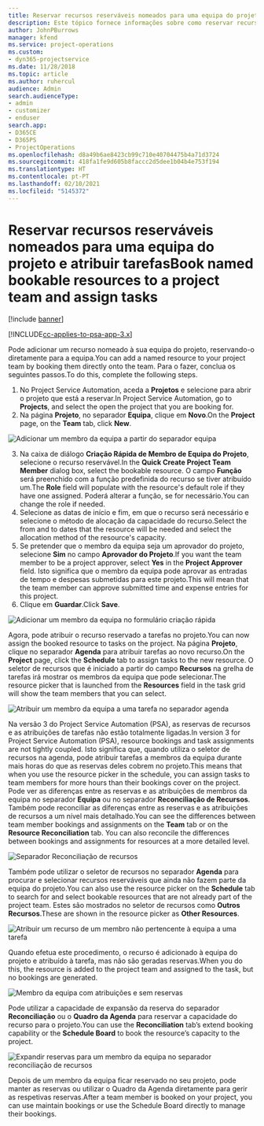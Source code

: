 ```yaml
---
title: Reservar recursos reserváveis nomeados para uma equipa do projeto e atribuir tarefas
description: Este tópico fornece informações sobre como reservar recursos nomeados para as equipas do projeto e atribui-los a tarefas.
author: JohnPBurrows
manager: kfend
ms.service: project-operations
ms.custom:
- dyn365-projectservice
ms.date: 11/28/2018
ms.topic: article
ms.author: ruhercul
audience: Admin
search.audienceType:
- admin
- customizer
- enduser
search.app:
- D365CE
- D365PS
- ProjectOperations
ms.openlocfilehash: d8a49b6ae8423cb99c710e40704475b4a71d3724
ms.sourcegitcommit: 418fa1fe9d605b8faccc2d5dee1b04b4e753f194
ms.translationtype: HT
ms.contentlocale: pt-PT
ms.lasthandoff: 02/10/2021
ms.locfileid: "5145372"
---
```

# <a name="book-named-bookable-resources-to-a-project-team-and-assign-tasks"></a><span data-ttu-id="a09a7-103">Reservar recursos reserváveis nomeados para uma equipa do projeto e atribuir tarefas</span><span class="sxs-lookup"><span data-stu-id="a09a7-103">Book named bookable resources to a project team and assign tasks</span></span> 

[!include [banner](../includes/psa-now-project-operations.md)]

[!INCLUDE[cc-applies-to-psa-app-3.x](../includes/cc-applies-to-psa-app-3x.md)]

<span data-ttu-id="a09a7-104">Pode adicionar um recurso nomeado à sua equipa do projeto, reservando-o diretamente para a equipa.</span><span class="sxs-lookup"><span data-stu-id="a09a7-104">You can  add a named resource to your project team by booking them directly onto the team.</span></span> <span data-ttu-id="a09a7-105">Para o fazer, conclua os seguintes passos.</span><span class="sxs-lookup"><span data-stu-id="a09a7-105">To do this, complete the following steps.</span></span>

1. <span data-ttu-id="a09a7-106">No Project Service Automation, aceda a **Projetos** e selecione para abrir o projeto que está a reservar.</span><span class="sxs-lookup"><span data-stu-id="a09a7-106">In  Project Service Automation, go to **Projects**, and select the open the project that you are booking for.</span></span>
2. <span data-ttu-id="a09a7-107">Na página **Projeto**, no separador **Equipa**, clique em **Novo**.</span><span class="sxs-lookup"><span data-stu-id="a09a7-107">On the **Project** page, on the **Team** tab, click **New**.</span></span> 

![Adicionar um membro da equipa a partir do separador equipa](media/RM-how-to-1.png)

3. <span data-ttu-id="a09a7-109">Na caixa de diálogo **Criação Rápida de Membro de Equipa do Projeto**, selecione o recurso reservável.</span><span class="sxs-lookup"><span data-stu-id="a09a7-109">In the **Quick Create Project Team Member** dialog box, select the bookable resource.</span></span> <span data-ttu-id="a09a7-110">O campo **Função** será preenchido com a função predefinida do recurso se tiver atribuído um.</span><span class="sxs-lookup"><span data-stu-id="a09a7-110">The **Role** field will populate with the resource's default role if they have one assigned.</span></span> <span data-ttu-id="a09a7-111">Poderá alterar a função, se for necessário.</span><span class="sxs-lookup"><span data-stu-id="a09a7-111">You can change the role if needed.</span></span> 
4. <span data-ttu-id="a09a7-112">Selecione as datas de início e fim, em que o recurso será necessário e selecione o método de alocação da capacidade do recurso.</span><span class="sxs-lookup"><span data-stu-id="a09a7-112">Select the from and to dates that the resource will be needed and select the allocation method of the resource's capacity.</span></span> 
5. <span data-ttu-id="a09a7-113">Se pretender que o membro da equipa seja um aprovador do projeto, selecione **Sim** no campo **Aprovador do Projeto**.</span><span class="sxs-lookup"><span data-stu-id="a09a7-113">If you want the team member to be a project approver, select **Yes** in the **Project Approver** field.</span></span> <span data-ttu-id="a09a7-114">Isto significa que o membro da equipa pode aprovar as entradas de tempo e despesas submetidas para este projeto.</span><span class="sxs-lookup"><span data-stu-id="a09a7-114">This will mean that the team member can approve submitted time and expense entries for this project.</span></span> 
6. <span data-ttu-id="a09a7-115">Clique em **Guardar**.</span><span class="sxs-lookup"><span data-stu-id="a09a7-115">Click **Save**.</span></span>

![Adicionar um membro da equipa no formulário criação rápida](media/RM-how-to-2.png)


<span data-ttu-id="a09a7-117">Agora, pode atribuir o recurso reservado a tarefas no projeto.</span><span class="sxs-lookup"><span data-stu-id="a09a7-117">You can now assign the booked resource to tasks on the project.</span></span> <span data-ttu-id="a09a7-118">Na página **Projeto**, clique no separador **Agenda** para atribuir tarefas ao novo recurso.</span><span class="sxs-lookup"><span data-stu-id="a09a7-118">On the **Project** page, click the **Schedule** tab to assign tasks to the new resource.</span></span> <span data-ttu-id="a09a7-119">O seletor de recursos que é iniciado a partir do campo **Recursos** na grelha de tarefas irá mostrar os membros da equipa que pode selecionar.</span><span class="sxs-lookup"><span data-stu-id="a09a7-119">The resource picker that is launched from the **Resources** field in the task grid will show the team members that you can select.</span></span>

![Atribuir um membro da equipa a uma tarefa no separador agenda](media/RM-how-to-3.png)

<span data-ttu-id="a09a7-121">Na versão 3 do Project Service Automation (PSA), as reservas de recursos e as atribuições de tarefas não estão totalmente ligadas.</span><span class="sxs-lookup"><span data-stu-id="a09a7-121">In version 3 for Project Service Automation (PSA), resource bookings and task assignments are not tightly coupled.</span></span> <span data-ttu-id="a09a7-122">Isto significa que, quando utiliza o seletor de recursos na agenda, pode atribuir tarefas a membros da equipa durante mais horas do que as reservas deles cobrem no projeto.</span><span class="sxs-lookup"><span data-stu-id="a09a7-122">This means that when you use the resource picker in the schedule, you can assign tasks to team members for more hours than their bookings cover on the project.</span></span>
<span data-ttu-id="a09a7-123">Pode ver as diferenças entre as reservas e as atribuições de membros da equipa no separador **Equipa** ou no separador **Reconciliação de Recursos**. Também pode reconciliar as diferenças entre as reservas e as atribuições de recursos a um nível mais detalhado.</span><span class="sxs-lookup"><span data-stu-id="a09a7-123">You can see the differences between team member bookings and assignments on the **Team** tab or on the **Resource Reconciliation** tab. You can also reconcile the differences between bookings and assignments for resources at a more detailed level.</span></span>

![Separador Reconciliação de recursos](media/RM-how-to-4.png)

<span data-ttu-id="a09a7-125">Também pode utilizar o seletor de recursos no separador **Agenda** para procurar e selecionar recursos reserváveis que ainda não fazem parte da equipa do projeto.</span><span class="sxs-lookup"><span data-stu-id="a09a7-125">You can also use the resource picker on the **Schedule** tab to search for and select bookable resources that are not already part of the project team.</span></span> <span data-ttu-id="a09a7-126">Estes são mostrados no seletor de recursos como **Outros Recursos**.</span><span class="sxs-lookup"><span data-stu-id="a09a7-126">These are shown in the resource picker as **Other Resources**.</span></span>

![Atribuir um recurso de um membro não pertencente à equipa a uma tarefa](media/RM-how-to-5.png)

<span data-ttu-id="a09a7-128">Quando efetua este procedimento, o recurso é adicionado à equipa do projeto e atribuído à tarefa, mas não são geradas reservas.</span><span class="sxs-lookup"><span data-stu-id="a09a7-128">When you do this, the resource is added to the project team and assigned to the task, but no bookings are generated.</span></span>

![Membro da equipa com atribuições e sem reservas](media/RM-how-to-6.png)

<span data-ttu-id="a09a7-130">Pode utilizar a capacidade de expansão da reserva do separador **Reconciliação** ou o **Quadro da Agenda** para reservar a capacidade do recurso para o projeto.</span><span class="sxs-lookup"><span data-stu-id="a09a7-130">You can use the **Reconciliation** tab’s extend booking capability or the **Schedule Board** to book the resource’s capacity to the project.</span></span>

![Expandir reservas para um membro da equipa no separador reconciliação de recursos](media/RM-how-to-7.png)

<span data-ttu-id="a09a7-132">Depois de um membro da equipa ficar reservado no seu projeto, pode manter as reservas ou utilizar o Quadro da Agenda diretamente para gerir as respetivas reservas.</span><span class="sxs-lookup"><span data-stu-id="a09a7-132">After a team member is booked on your project, you can use maintain bookings or use the Schedule Board directly to manage their bookings.</span></span>
